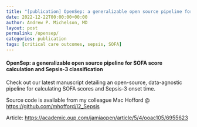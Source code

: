 ```yaml
---
title: "[publication] OpenSep: a generalizable open source pipeline for SOFA score calculation and Sepsis-3 classification"
date: 2022-12-22T00:00:00+00:00
author: Andrew P. Michelson, MD
layout: post
permalink: /opensep/
categories: publication
tags: [critical care outcomes, sepsis, SOFA]
---
```


#### OpenSep: a generalizable open source pipeline for SOFA score calculation and Sepsis-3 classification <br>
Check out our latest manuscript detailing an open-source, data-agnostic pipeline for calculating SOFA scores and Sepsis-3 onset time. 

Source code is available from my colleague Mac Hofford @ https://github.com/mhofford/I2_Sepsis
<br><p>
Article: https://academic.oup.com/jamiaopen/article/5/4/ooac105/6955623
